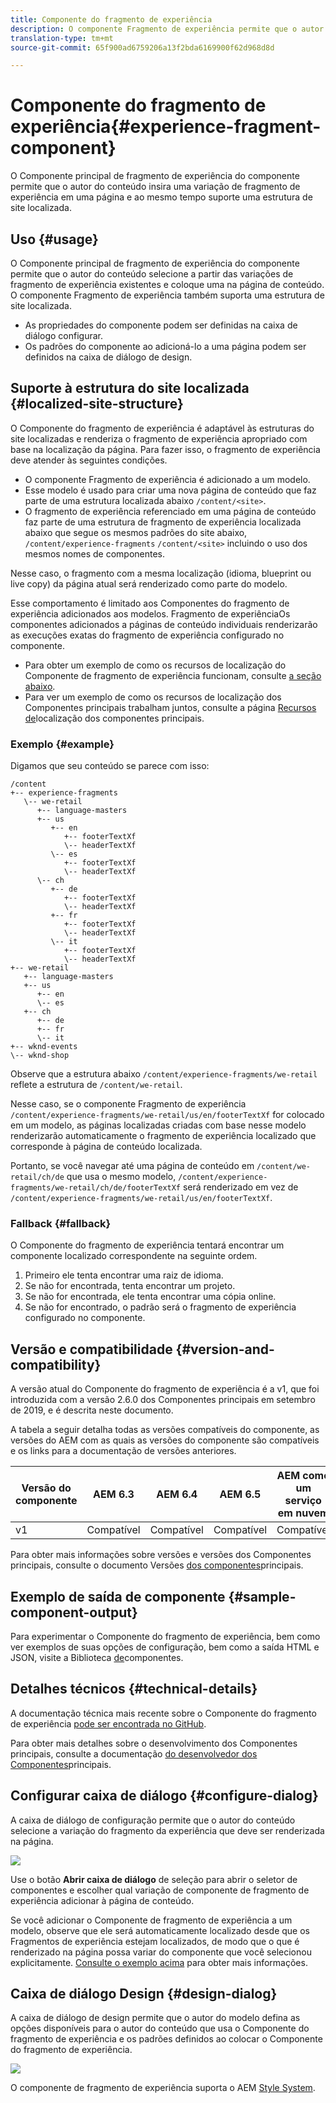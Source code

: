 ```yaml
---
title: Componente do fragmento de experiência
description: O componente Fragmento de experiência permite que o autor do conteúdo adicione uma variação de fragmento de experiência a uma página.
translation-type: tm+mt
source-git-commit: 65f900ad6759206a13f2bda6169900f62d968d8d

---
```



# Componente do fragmento de experiência{#experience-fragment-component}

O Componente principal de fragmento de experiência do componente permite que o autor do conteúdo insira uma variação de fragmento de experiência em uma página e ao mesmo tempo suporte uma estrutura de site localizada.

## Uso {#usage}

O Componente principal de fragmento de experiência do componente permite que o autor do conteúdo selecione a partir das variações de fragmento de experiência existentes e coloque uma na página de conteúdo. O componente Fragmento de experiência também suporta uma estrutura de site localizada.

* As propriedades do componente podem ser definidas na caixa de diálogo [](#configure-dialog)configurar.
* Os padrões do componente ao adicioná-lo a uma página podem ser definidos na caixa de diálogo [](#design-dialog)de design.

## Suporte à estrutura do site localizada {#localized-site-structure}

O Componente do fragmento de experiência é adaptável às estruturas do site localizadas e renderiza o fragmento de experiência apropriado com base na localização da página. Para fazer isso, o fragmento de experiência deve atender às seguintes condições.

* O componente Fragmento de experiência é adicionado a um modelo.
* Esse modelo é usado para criar uma nova página de conteúdo que faz parte de uma estrutura localizada abaixo `/content/<site>`.
* O fragmento de experiência referenciado em uma página de conteúdo faz parte de uma estrutura de fragmento de experiência localizada abaixo que segue os mesmos padrões do site abaixo, `/content/experience-fragments` `/content/<site>` incluindo o uso dos mesmos nomes de componentes.

Nesse caso, o fragmento com a mesma localização (idioma, blueprint ou live copy) da página atual será renderizado como parte do modelo.

Esse comportamento é limitado aos Componentes do fragmento de experiência adicionados aos modelos. Fragmento de experiênciaOs componentes adicionados a páginas de conteúdo individuais renderizarão as execuções exatas do fragmento de experiência configurado no componente.

* Para obter um exemplo de como os recursos de localização do Componente de fragmento de experiência funcionam, consulte [a seção abaixo](#example).
* Para ver um exemplo de como os recursos de localização dos Componentes principais trabalham juntos, consulte a página [Recursos de](localization.md)localização dos componentes principais.

### Exemplo {#example}

Digamos que seu conteúdo se parece com isso:

```
/content
+-- experience-fragments
   \-- we-retail
      +-- language-masters
      +-- us
         +-- en
            +-- footerTextXf
            \-- headerTextXf
         \-- es
            +-- footerTextXf
            \-- headerTextXf
      \-- ch
         +-- de
            +-- footerTextXf
            \-- headerTextXf
         +-- fr
            +-- footerTextXf
            \-- headerTextXf
         \-- it
            +-- footerTextXf
            \-- headerTextXf
+-- we-retail
   +-- language-masters
   +-- us
      +-- en
      \-- es
   +-- ch
      +-- de
      +-- fr
      \-- it
+-- wknd-events
\-- wknd-shop
```

Observe que a estrutura abaixo `/content/experience-fragments/we-retail` reflete a estrutura de `/content/we-retail`.

Nesse caso, se o componente Fragmento de experiência `/content/experience-fragments/we-retail/us/en/footerTextXf` for colocado em um modelo, as páginas localizadas criadas com base nesse modelo renderizarão automaticamente o fragmento de experiência localizado que corresponde à página de conteúdo localizada.

Portanto, se você navegar até uma página de conteúdo em `/content/we-retail/ch/de` que usa o mesmo modelo, `/content/experience-fragments/we-retail/ch/de/footerTextXf` será renderizado em vez de `/content/experience-fragments/we-retail/us/en/footerTextXf`.

### Fallback {#fallback}

O Componente do fragmento de experiência tentará encontrar um componente localizado correspondente na seguinte ordem.

1. Primeiro ele tenta encontrar uma raiz de idioma.
1. Se não for encontrada, tenta encontrar um projeto.
1. Se não for encontrada, ele tenta encontrar uma cópia online.
1. Se não for encontrado, o padrão será o fragmento de experiência configurado no componente.

## Versão e compatibilidade {#version-and-compatibility}

A versão atual do Componente do fragmento de experiência é a v1, que foi introduzida com a versão 2.6.0 dos Componentes principais em setembro de 2019, e é descrita neste documento.

A tabela a seguir detalha todas as versões compatíveis do componente, as versões do AEM com as quais as versões do componente são compatíveis e os links para a documentação de versões anteriores.

| Versão do componente | AEM 6.3 | AEM 6.4 | AEM 6.5 | AEM como um serviço em nuvem |
|--- |--- |--- |---|---|
| v1 | Compatível | Compatível | Compatível | Compatível |

Para obter mais informações sobre versões e versões dos Componentes principais, consulte o documento Versões [dos componentes](versions.md)principais.

## Exemplo de saída de componente {#sample-component-output}

Para experimentar o Componente do fragmento de experiência, bem como ver exemplos de suas opções de configuração, bem como a saída HTML e JSON, visite a Biblioteca [de](https://adobe.com/go/aem_cmp_library_xf)componentes.

## Detalhes técnicos {#technical-details}

A documentação técnica mais recente sobre o Componente do fragmento de experiência [pode ser encontrada no GitHub](https://adobe.com/go/aem_cmp_tech_xf_v1).

Para obter mais detalhes sobre o desenvolvimento dos Componentes principais, consulte a documentação [do desenvolvedor dos Componentes](developing.md)principais.

## Configurar caixa de diálogo {#configure-dialog}

A caixa de diálogo de configuração permite que o autor do conteúdo selecione a variação do fragmento da experiência que deve ser renderizada na página.

![](assets/screen-shot-2019-08-23-10.49.21.png)

Use o botão **Abrir caixa de diálogo** de seleção para abrir o seletor de componentes e escolher qual variação de componente de fragmento de experiência adicionar à página de conteúdo.

Se você adicionar o Componente de fragmento de experiência a um modelo, observe que ele será automaticamente localizado desde que os Fragmentos de experiência estejam localizados, de modo que o que é renderizado na página possa variar do componente que você selecionou explicitamente. [Consulte o exemplo acima](#example) para obter mais informações.

## Caixa de diálogo Design {#design-dialog}

A caixa de diálogo de design permite que o autor do modelo defina as opções disponíveis para o autor do conteúdo que usa o Componente do fragmento de experiência e os padrões definidos ao colocar o Componente do fragmento de experiência.

![](assets/screen-shot-2019-08-23-10.48.36.png)

O componente de fragmento de experiência suporta o AEM [Style System](authoring.md#component-styling).
